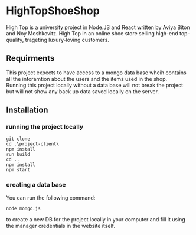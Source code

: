 # HighTopShoeShop 
High Top is a university project in Node.JS and React written by Aviya Biton and Noy Moshkovitz.
High Top in an online shoe store selling high-end top-quality, trageting luxury-loving customers.

## Requirments
This project expects to have access to a mongo data base whcih contains all the inforamtion about the users and the items used in the shop.<br>
Running this project locally without a data base will not break the project but will not show any back up data saved locally on the server.


## Installation
### running the project locally
```
git clone
cd .\project-client\
npm install
run build
cd ..
npm install
npm start
```

### creating a data base
You can run the following command: 
```
node mongo.js
```
to create a new DB for the project locally in your computer and fill it using the manager credentials in the website itself.